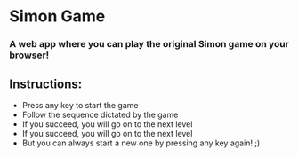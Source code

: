 # Simon Game

### A web app where you can play the original Simon game on your browser!

## Instructions:

* Press any key to start the game
* Follow the sequence dictated by the game
* If you succeed, you will go on to the next level
* If you succeed, you will go on to the next level
* But you can always start a new one by pressing any key again! ;)